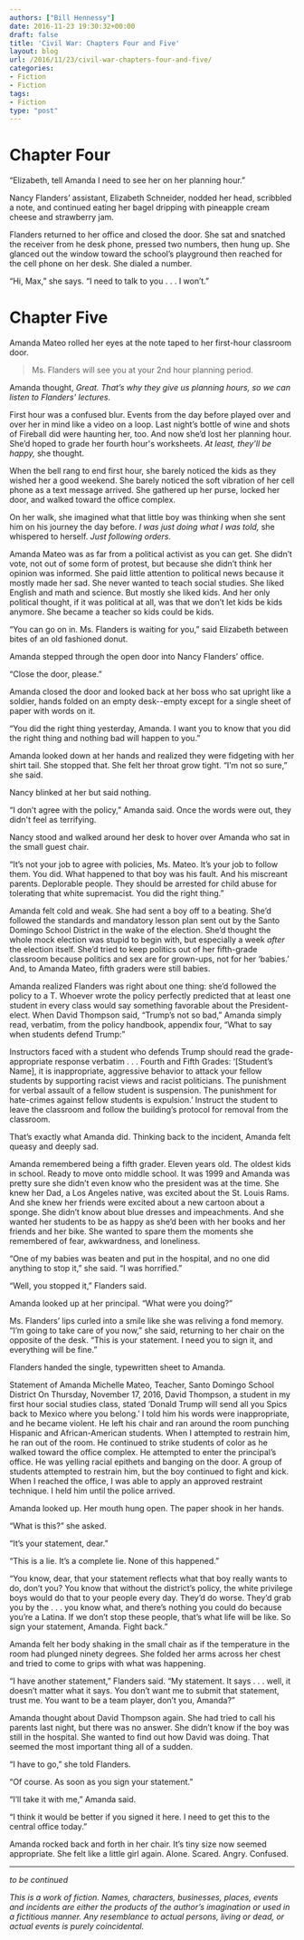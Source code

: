 ```yaml
---
authors: ["Bill Hennessy"]
date: 2016-11-23 19:30:32+00:00
draft: false
title: 'Civil War: Chapters Four and Five'
layout: blog
url: /2016/11/23/civil-war-chapters-four-and-five/
categories:
- Fiction
- Fiction
tags:
- Fiction
type: "post"
---
```


# Chapter Four



“Elizabeth, tell Amanda I need to see her on her planning hour.”

Nancy Flanders’ assistant, Elizabeth Schneider, nodded her head, scribbled a note, and continued eating her bagel dripping with pineapple cream cheese and strawberry jam.

Flanders returned to her office and closed the door. She sat and snatched the receiver from he desk phone, pressed two numbers, then hung up. She glanced out the window toward the school’s playground then reached for the cell phone on her desk. She dialed a number.

“Hi, Max,” she says. “I need to talk to you . . . I won’t.”



# Chapter Five



Amanda Mateo rolled her eyes at the note taped to her first-hour classroom door.



> Ms. Flanders will see you at your 2nd hour planning period.



Amanda thought, _Great. That’s why they give us planning hours, so we can listen to Flanders' lectures._

First hour was a confused blur. Events from the day before played over and over her in mind like a video on a loop. Last night’s bottle of wine and shots of Fireball did were haunting her, too. And now she’d lost her planning hour. She’d hoped to grade her fourth hour's worksheets. _At least, they'll be happy,_ she thought.

When the bell rang to end first hour, she barely noticed the kids as they wished her a good weekend. She barely noticed the soft vibration of her cell phone as a text message arrived. She gathered up her purse, locked her door, and walked toward the office complex.

On her walk, she imagined what that little boy was thinking when she sent him on his journey the day before. _I was just doing what I was told,_ she whispered to herself. _Just following orders._

Amanda Mateo was as far from a political activist as you can get. She didn’t vote, not out of some form of protest, but because she didn’t think her opinion was informed. She paid little attention to political news because it mostly made her sad. She never wanted to teach social studies. She liked English and math and science. But mostly she liked kids. And her only political thought, if it was political at all, was that we don’t let kids be kids anymore. She became a teacher so kids could be kids.

“You can go on in. Ms. Flanders is waiting for you,” said Elizabeth between bites of an old fashioned donut.

Amanda stepped through the open door into Nancy Flanders’ office.

“Close the door, please.”

Amanda closed the door and looked back at her boss who sat upright like a soldier, hands folded on an empty desk--empty except for a single sheet of paper with words on it.

“You did the right thing yesterday, Amanda. I want you to know that you did the right thing and nothing bad will happen to you.”

Amanda looked down at her hands and realized they were fidgeting with her shirt tail. She stopped that. She felt her throat grow tight. “I’m not so sure,” she said.

Nancy blinked at her but said nothing.

“I don’t agree with the policy,” Amanda said. Once the words were out, they didn't feel as terrifying.

Nancy stood and walked around her desk to hover over Amanda who sat in the small guest chair.

“It’s not your job to agree with policies, Ms. Mateo. It’s your job to follow them. You did. What happened to that boy was his fault. And his miscreant parents. Deplorable people. They should be arrested for child abuse for tolerating that white supremacist. You did the right thing.”

Amanda felt cold and weak. She had sent a boy off to a beating. She’d followed the standards and mandatory lesson plan sent out by the Santo Domingo School District in the wake of the election. She’d thought the whole mock election was stupid to begin with, but especially a week _after_ the election itself. She’d tried to keep politics out of her fifth-grade classroom because politics and sex are for grown-ups, not for her ‘babies.’ And, to Amanda Mateo, fifth graders were still babies.

Amanda realized Flanders was right about one thing: she’d followed the policy to a T. Whoever wrote the policy perfectly predicted that at least one student in every class would say something favorable about the President-elect. When David Thompson said, “Trump’s not so bad,” Amanda simply read, verbatim, from the policy handbook, appendix four, “What to say when students defend Trump:”



> 
  Instructors faced with a student who defends Trump should read the grade-appropriate response verbatim . . . Fourth and Fifth Grades: ‘[Student’s Name], it is inappropriate, aggressive behavior to attack your fellow students by supporting racist views and racist politicians. The punishment for verbal assault of a fellow student is suspension. The punishment for hate-crimes against fellow students is expulsion.’ Instruct the student to leave the classroom and follow the building’s protocol for removal from the classroom.




That’s exactly what Amanda did. Thinking back to the incident, Amanda felt queasy and deeply sad.

Amanda remembered being a fifth grader. Eleven years old. The oldest kids in school. Ready to move onto middle school. It was 1999 and Amanda was pretty sure she didn’t even know who the president was at the time. She knew her Dad, a Los Angeles native, was excited about the St. Louis Rams. And she knew her friends were excited about a new cartoon about a sponge. She didn’t know about blue dresses and impeachments. And she wanted her students to be as happy as she’d been with her books and her friends and her bike. She wanted to spare them the moments she remembered of fear, awkwardness, and loneliness.

“One of my babies was beaten and put in the hospital, and no one did anything to stop it,” she said. “I was horrified.”

“Well, you stopped it,” Flanders said.

Amanda looked up at her principal. “What were you doing?”

Ms. Flanders’ lips curled into a smile like she was reliving a fond memory. “I’m going to take care of you now,” she said, returning to her chair on the opposite of the desk. “This is your statement. I need you to sign it, and everything will be fine.”

Flanders handed the single, typewritten sheet to Amanda.



> 
  Statement of Amanda Michelle Mateo, Teacher, Santo Domingo School District
  On Thursday, November 17, 2016, David Thompson, a student in my first hour social studies class, stated ‘Donald Trump will send all you Spics back to Mexico where you belong.’ I told him his words were inappropriate, and he became violent. He left his chair and ran around the room punching Hispanic and African-American students. When I attempted to restrain him, he ran out of the room. He continued to strike students of color as he walked toward the office complex. He attempted to enter the principal’s office. He was yelling racial epithets and banging on the door. A group of students attempted to restrain him, but the boy continued to fight and kick. When I reached the office, I was able to apply an approved restraint technique. I held him until the police arrived.




Amanda looked up. Her mouth hung open. The paper shook in her hands.

“What is this?” she asked.

“It’s your statement, dear.”

“This is a lie. It’s a complete lie. None of this happened.”

“You know, dear, that your statement reflects what that boy really wants to do, don’t you? You know that without the district’s policy, the white privilege boys would do that to your people every day. They’d do worse. They’d grab you by the . . . you know what, and there’s nothing you could do because you’re a Latina. If we don’t stop these people, that’s what life will be like. So sign your statement, Amanda. Fight back.”

Amanda felt her body shaking in the small chair as if the temperature in the room had plunged ninety degrees. She folded her arms across her chest and tried to come to grips with what was happening.

“I have another statement,” Flanders said. “My statement. It says . . . well, it doesn’t matter what it says. You don’t want me to submit that statement, trust me. You want to be a team player, don’t you, Amanda?”

Amanda thought about David Thompson again. She had tried to call his parents last night, but there was no answer. She didn’t know if the boy was still in the hospital. She wanted to find out how David was doing. That seemed the most important thing all of a sudden.

“I have to go,” she told Flanders.

“Of course. As soon as you sign your statement.”

“I’ll take it with me,” Amanda said.

“I think it would be better if you signed it here. I need to get this to the central office today.”

Amanda rocked back and forth in her chair. It’s tiny size now seemed appropriate. She felt like a little girl again. Alone. Scared. Angry. Confused.



* * *



_to be continued_

_This is a work of fiction. Names, characters, businesses, places, events and incidents are either the products of the author’s imagination or used in a fictitious manner. Any resemblance to actual persons, living or dead, or actual events is purely coincidental._
